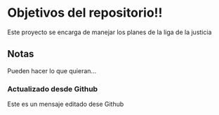 # Objetivos del repositorio!!

Este proyecto se encarga de manejar los planes de la liga de la justicia


## Notas
Pueden hacer lo que quieran...

### Actualizado desde Github
Este es un mensaje editado dese Github


